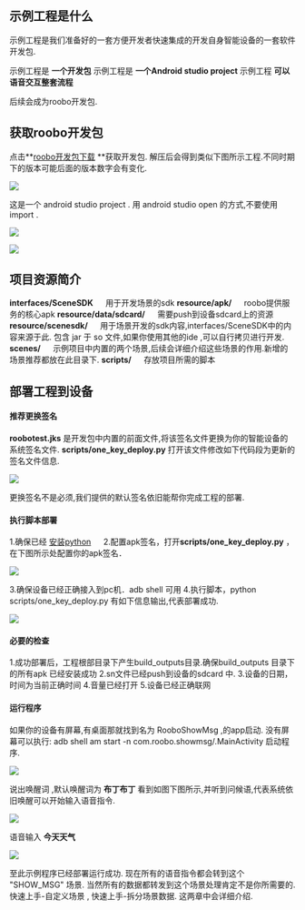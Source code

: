 ## 示例工程是什么
示例工程是我们准备好的一套方便开发者快速集成的开发自身智能设备的一套软件开发包.

示例工程是  **一个开发包**
示例工程是 **一个Android studio project**
示例工程 **可以语音交互整套流程**

后续会成为roobo开发包.

## 获取roobo开发包

点击**[roobo开发包下载](https://pan.baidu.com/s/1eSst5mU)  **获取开发包.
解压后会得到类似下图所示工程.不同时期下的版本可能后面的版本数字会有变化.

![](../assets/quickStartDeploy_1.png)

这是一个 android studio project .  用 android studio  open 的方式,不要使用 import .

![](../assets/quickStartDeploy_2.png)

![](../assets/quickStartDeploy_3.png)

## 项目资源简介

**interfaces/SceneSDK**  &emsp;         用于开发场景的sdk
**resource/apk/**         &emsp;        roobo提供服务的核心apk
**resource/data/sdcard/**   &emsp;      需要push到设备sdcard上的资源
**resource/scenesdk/**   &emsp;         用于场景开发的sdk内容,interfaces/SceneSDK中的内容来源于此. 包含 jar 于 so 文件,如果你使用其他的ide ,可以自行拷贝进行开发.
**scenes/**     &emsp;                 示例项目中内置的两个场景,后续会详细介绍这些场景的作用.新增的场景推荐都放在此目录下.
**scripts/**    &emsp;                  存放项目所需的脚本


## 部署工程到设备

#### 推荐更换签名
**roobotest.jks** 是开发包中内置的前面文件,将该签名文件更换为你的智能设备的系统签名文件.
**scripts/one_key_deploy.py**  打开该文件修改如下代码段为更新的签名文件信息.

![](../assets/quickStartDeploy_4.png)

更换签名不是必须,我们提供的默认签名依旧能帮你完成工程的部署.

#### 执行脚本部署
1.确保已经 [安装python](https://www.python.org/) 　
2.配置apk签名，打开**scripts/one_key_deploy.py** ，在下图所示处配置你的apk签名．

![](../assets/quickStartDeploy_5.png)

3.确保设备已经正确接入到pc机．adb shell 可用
4.执行脚本，python scripts/one_key_deploy.py
有如下信息输出,代表部署成功.

![](../assets/quickStartDeploy_6.png)

#### 必要的检查
1.成功部署后，工程根部目录下产生build_outputs目录.确保build_outputs 目录下的所有apk 已经安装成功
2.sn文件已经push到设备的sdcard 中.
3.设备的日期，时间为当前正确时间
4.音量已经打开
5.设备已经正确联网

#### 运行程序
如果你的设备有屏幕,有桌面那就找到名为 RooboShowMsg ,的app启动.
没有屏幕可以执行: adb shell am  start -n com.roobo.showmsg/.MainActivity
启动程序.

![](../assets/quickStartDeploy_7.png)

说出唤醒词 ,默认唤醒词为
**布丁布丁**
看到如图下图所示,并听到问候语,代表系统依旧唤醒可以开始输入语音指令.

![](../assets/quickStartDeploy_8.png)

语音输入
**今天天气**

![](../assets/quickStartDeploy_9.png)

至此示例程序已经部署运行成功. 现在所有的语音指令都会转到这个 "SHOW_MSG" 场景. 当然所有的数据都转发到这个场景处理肯定不是你所需要的.快速上手-自定义场景 , 快速上手-拆分场景数据. 这两章中会详细介绍.











